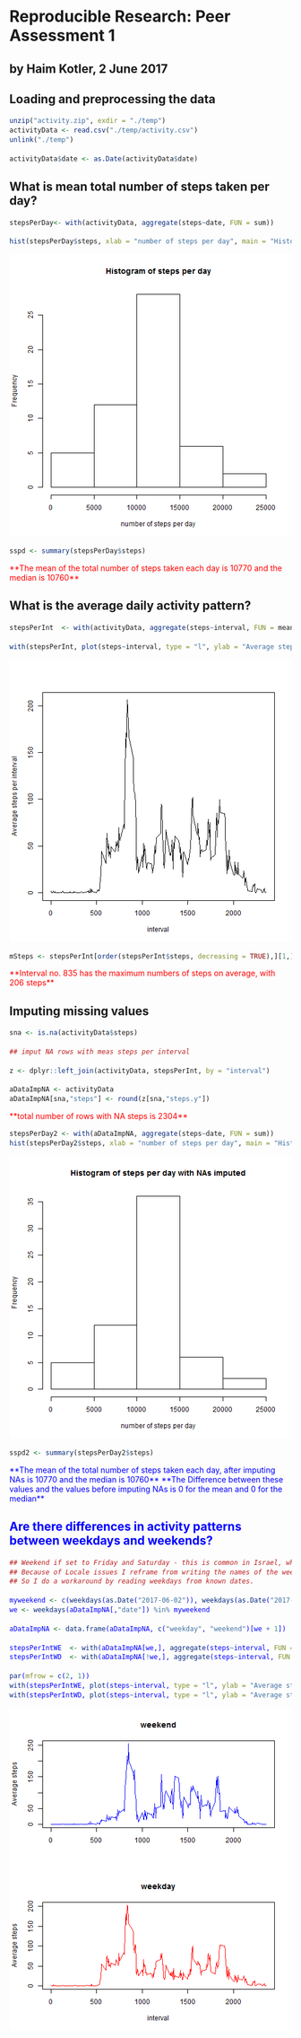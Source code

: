 # Reproducible Research: Peer Assessment 1

## **by Haim Kotler, 2 June 2017** 

## Loading and preprocessing the data


```r
unzip("activity.zip", exdir = "./temp")
activityData <- read.csv("./temp/activity.csv")
unlink("./temp")

activityData$date <- as.Date(activityData$date)
```

## What is mean total number of steps taken per day?


```r
stepsPerDay<- with(activityData, aggregate(steps~date, FUN = sum))

hist(stepsPerDay$steps, xlab = "number of steps per day", main = "Histogram of steps per day")
```

![plot of chunk unnamed-chunk-2](figure/unnamed-chunk-2-1.png)

```r
sspd <- summary(stepsPerDay$steps)
```
<span style="color:red">
**The mean of the total number of steps taken each day is 10770 and the median is 10760**
</span>

## What is the average daily activity pattern?

```r
stepsPerInt  <- with(activityData, aggregate(steps~interval, FUN = mean))

with(stepsPerInt, plot(steps~interval, type = "l", ylab = "Average steps per interval"))
```

![plot of chunk unnamed-chunk-3](figure/unnamed-chunk-3-1.png)

```r
mSteps <- stepsPerInt[order(stepsPerInt$steps, decreasing = TRUE),][1,]
```
<span style="color:red">
**Interval no. 835 has the maximum numbers of steps on average, with 206 steps**
</span>

## Imputing missing values

```r
sna <- is.na(activityData$steps)

## imput NA rows with meas steps per interval

z <- dplyr::left_join(activityData, stepsPerInt, by = "interval")

aDataImpNA <- activityData
aDataImpNA[sna,"steps"] <- round(z[sna,"steps.y"])
```

<span style="color:red">
**total number of rows with NA steps is 2304**
</span>


```r
stepsPerDay2 <- with(aDataImpNA, aggregate(steps~date, FUN = sum))
hist(stepsPerDay2$steps, xlab = "number of steps per day", main = "Histogram of steps per day with NAs imputed")
```

![plot of chunk unnamed-chunk-5](figure/unnamed-chunk-5-1.png)

```r
sspd2 <- summary(stepsPerDay2$steps)
```
<span style="color:blue">
**The mean of the total number of steps taken each day, after imputing NAs is 10770 and the median is 10760**

<span style="color:blue">
**The Difference between these values and the values before imputing NAs is 0 for the mean and 0 for the median** 

</span>

## Are there differences in activity patterns between weekdays and weekends?


```r
## Weekend if set to Friday and Saturday - this is common in Israel, where I live.
## Because of Locale issues I reframe from writing the names of the weekdays (in Hebrew on my system...).
## So I do a workaround by reading weekdays from known dates.

myweekend <- c(weekdays(as.Date("2017-06-02")), weekdays(as.Date("2017-06-03")))
we <- weekdays(aDataImpNA[,"date"]) %in% myweekend

aDataImpNA <- data.frame(aDataImpNA, c("weekday", "weekend")[we + 1])

stepsPerIntWE  <- with(aDataImpNA[we,], aggregate(steps~interval, FUN = mean))
stepsPerIntWD  <- with(aDataImpNA[!we,], aggregate(steps~interval, FUN = mean))

par(mfrow = c(2, 1))
with(stepsPerIntWE, plot(steps~interval, type = "l", ylab = "Average steps", main = "weekend", xlab = NA, col = "blue"))
with(stepsPerIntWD, plot(steps~interval, type = "l", ylab = "Average steps", main = "weekday", col = "red"))
```

![plot of chunk unnamed-chunk-6](figure/unnamed-chunk-6-1.png)

